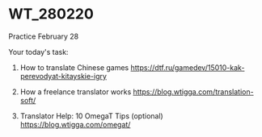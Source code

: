 # WT_280220
Practice February 28

Your today's task:

1. How to translate Chinese games
https://dtf.ru/gamedev/15010-kak-perevodyat-kitayskie-igry

2. How a freelance translator works
https://blog.wtigga.com/translation-soft/

3. Translator Help: 10 OmegaT Tips (optional)
https://blog.wtigga.com/omegat/
